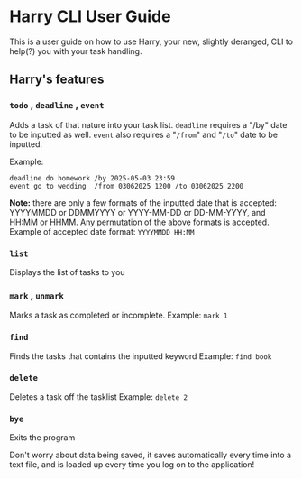 # Harry CLI User Guide

This is a user guide on how to use Harry, your new, slightly deranged, CLI to help(?) you with your task handling.

## **Harry's features**

### `todo` , `deadline` , `event`

Adds a task of that nature into your task list.
`deadline`  requires a "/by" date to be inputted as well.
`event` also requires a "`/from`" and "`/to`" date to be inputted.

Example: 
```
deadline do homework /by 2025-05-03 23:59
event go to wedding  /from 03062025 1200 /to 03062025 2200
```

**Note:** there are only a few formats of the inputted date that is accepted:
YYYYMMDD or DDMMYYYY or YYYY-MM-DD or DD-MM-YYYY, and HH:MM or HHMM.
Any permutation of the above formats is accepted.
Example of accepted date format:
`YYYYMMDD HH:MM`

### `list`

Displays the list of tasks to you

### `mark` , `unmark`

Marks a task as completed or incomplete.
Example:
`mark 1`

### `find`

Finds the tasks that contains the inputted keyword
Example:
`find book`

### `delete`

Deletes a task off the tasklist
Example:
`delete 2`

### `bye`

Exits the program

Don't worry about data being saved, it saves automatically every time into a text file, and is loaded up every time you log on to the application!

